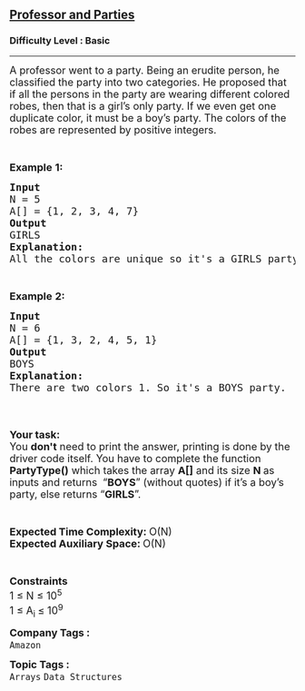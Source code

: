 <h2><a href="https://www.geeksforgeeks.org/problems/professor-and-parties2000/1?page=1&company=Amazon&sortBy=difficulty">Professor and Parties</a></h2><h3>Difficulty Level : Basic</h3><hr><div class="problems_problem_content__Xm_eO"><p><span style="font-size:18px">A professor went to a party. Being an erudite person, he classified the party into two categories. He proposed that if all the persons in the party are wearing different colored robes, then that is a girl’s only party. If we even get one duplicate color, it must be a boy’s party. The colors of the robes are represented by positive integers.</span></p>

<p>&nbsp;</p>

<p><span style="font-size:18px"><strong>Example</strong> <strong>1:</strong></span></p>

<pre><span style="font-size:18px"><strong>Input</strong>
N = 5
A[] = {1, 2, 3, 4, 7}
<strong>Output</strong>
GIRLS
<strong>Explanation:</strong>
All the colors are unique so it's a GIRLS party.</span></pre>

<p>&nbsp;</p>

<p><span style="font-size:18px"><strong>Example</strong> <strong>2:</strong></span></p>

<pre><span style="font-size:18px"><strong>Input</strong>
N = 6
A[] = {1, 3, 2, 4, 5, 1}
<strong>Output</strong>
BOYS
<strong>Explanation:</strong>
There are two colors 1. So it's a BOYS party.
</span></pre>

<p>&nbsp;</p>

<p><br>
<span style="font-size:18px"><strong>Your task:</strong><br>
You <strong>don't</strong> need to print the answer, printing is done by the driver code itself. You have to complete the function <strong>PartyType()</strong> which takes the array <strong>A[]</strong> and its size <strong>N</strong><strong> </strong>as inputs and returns&nbsp; “<strong>BOYS</strong>” (without quotes) if it’s a boy’s party, else returns “<strong>GIRLS</strong>”.</span></p>

<p>&nbsp;</p>

<p><span style="font-size:18px"><strong>Expected Time Complexity: </strong>O(N)<br>
<strong>Expected Auxiliary Space: </strong>O(N)</span></p>

<p>&nbsp;</p>

<p><span style="font-size:18px"><strong>Constraints</strong><br>
1 ≤ N ≤ 10<sup>5</sup><br>
1 ≤ A<sub>i </sub>≤ 10<sup>9</sup></span></p>
</div><p><span style=font-size:18px><strong>Company Tags : </strong><br><code>Amazon</code>&nbsp;<br><p><span style=font-size:18px><strong>Topic Tags : </strong><br><code>Arrays</code>&nbsp;<code>Data Structures</code>&nbsp;